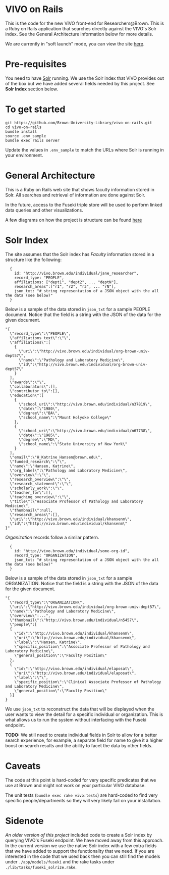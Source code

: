 # VIVO on Rails
This is the code for the new VIVO front-end for Researchers@Brown. This is a
Ruby on Rails application that searches directly against the VIVO's Solr
index. See the General Architecture information below for more details.

We are currently in "soft launch" mode, you can view the site [here](https://vivostaging.brown.edu).

# Pre-requisites
You need to have [Solr](http://lucene.apache.org/solr/) running. We use the
Solr index that VIVO provides out of the box but we have added several fields
needed by this project. See **Solr Index** section below.


# To get started
```
git https://github.com/Brown-University-Library/vivo-on-rails.git
cd vivo-on-rails
bundle install
source .env_sample
bundle exec rails server
```

Update the values in `.env_sample` to match the URLs where Solr is running in
your environment.


# General Architecture
This is a Ruby on Rails web site that shows faculty information stored in Solr.
All searches and retrieval of information are done against Solr.

In the future, access to the Fuseki triple store will be used to perform linked
data queries and other visualizations.

A few diagrams on how the project is structure can be found
[here](https://docs.google.com/presentation/d/1eXatLlX-VOkjPeJqYRZ7AhzkMK96XrQfykX1rvDdJKE/edit?usp=sharing)


# Solr Index
The site assumes that the Solr index has *Faculty* information stored in a
structure like the following:

````
  {
    id: "http://vivo.brown.edu/individual/jane_researcher",
    record_type: "PEOPLE",
    affiliations: ["dept1", "dept2", ... "deptN"],
    research_areas":["r1", "r2", "r3", ... "rN"],
    json_txt: "# string representation of a JSON object with the all the data (see below)"
  }
````

Below is a sample of the data stored in `json_txt` for a sample PEOPLE document.
Notice that the field is a string with the JSON of the data for the given
document.

```
"{
  \"record_type\":\"PEOPLE\",
  \"affiliations_text\":\"\",
  \"affiliations\":[
    {
      \"uri\":\"http://vivo.brown.edu/individual/org-brown-univ-dept57\",
      \"name\":\"Pathology and Laboratory Medicine\",
      \"id\":\"http://vivo.brown.edu/individual/org-brown-univ-dept57\"
    }
  ],
  \"awards\":\"\",
  \"collaborators\":[],
  \"contributor_to\":[],
  \"education\":[
    {
      \"school_uri\":\"http://vivo.brown.edu/individual/n37819\",
      \"date\":\"1980\",
      \"degree\":\"BA\",
      \"school_name\":\"Mount Holyoke College\"
    },
    {
      \"school_uri\":\"http://vivo.brown.edu/individual/n67738\",
      \"date\":\"1985\",
      \"degree\":\"MD\",
      \"school_name\":\"State University of New York\"
    }
  ],
  \"email\":\"H_Katrine_Hansen@brown.edu\",
  \"funded_research\":\"\",
  \"name\":\"Hansen, Katrine\",
  \"org_label\":\"Pathology and Laboratory Medicine\",
  \"overview\":\"\",
  \"research_overview\":\"\",
  \"research_statement\":\"\",
  \"scholarly_work\":\"\",
  \"teacher_for\":[],
  \"teaching_overview\":\"\",
  \"title\":\"Associate Professor of Pathology and Laboratory Medicine\",
  \"thumbnail\":null,
  \"research_areas\":[],
  \"uri\":\"http://vivo.brown.edu/individual/khansenm\",
  \"id\":\"http://vivo.brown.edu/individual/khansenm\"
}"
```

*Organization* records follow a similar pattern.

````
  {
    id: "http://vivo.brown.edu/individual/some-org-id",
    record_type: "ORGANIZATION",
    json_txt: "# string representation of a JSON object with the all the data (see below)"
  }
````

Below is a sample of the data stored in `json_txt` for a sample ORGANIZATION.
Notice that the field is a string with the JSON of the data for the given
document.

```
"{
  \"record_type\":\"ORGANIZATION\",
  \"uri\":\"http://vivo.brown.edu/individual/org-brown-univ-dept57\",
  \"name\":\"Pathology and Laboratory Medicine\",
  \"overview\":...",
  \"thumbnail\":\"http://vivo.brown.edu/individual/n5457\",
  \"people\":[
  {
    \"id\":\"http://vivo.brown.edu/individual/khansenm\",
    \"uri\":\"http://vivo.brown.edu/individual/khansenm\",
    \"label\":\"Hansen, Katrine\",
    \"specific_position\":\"Associate Professor of Pathology and Laboratory Medicine\",
    \"general_position\":\"Faculty Position\"
  },
  {
    \"id\":\"http://vivo.brown.edu/individual/elaposat\",
    \"uri\":\"http://vivo.brown.edu/individual/elaposat\",
    \"label\":\"\",
    \"specific_position\":\"Clinical Associate Professor of Pathology and Laboratory Medicine\",
    \"general_position\":\"Faculty Position\"
  }]
}
```

We use `json_txt` to reconstruct the data that will be displayed when the user
wants to view the detail for a specific individual or organization. This is what
allows us to run the system without interfacing with the Fuseki endpoint.

**TODO:** We still need to create individual fields in Solr to allow for a better
search experience, for example, a separate field for name to give it a higher
boost on search results and the ability to facet the data by other fields.


# Caveats
The code at this point is hard-coded for very specific predicates that we use
at Brown and might not work on your particular VIVO database.

The unit tests (`bundle exec rake vivo:tests`) are hard-coded to find very
specific people/departments so they will very likely fail on your installation.


# Sidenote
*An older version of this project* included code to create a Solr index by querying
VIVO's Fuseki endpoint. We have moved away from this approach. In the current
version we use the native Solr index with a few extra fields that we have added
to support the functionality that we need. If you are interested in the code
that we used back then you can still find the models under
`./app/models/fuseki` and the rake tasks under `./lib/tasks/fuseki_solrize.rake`.
